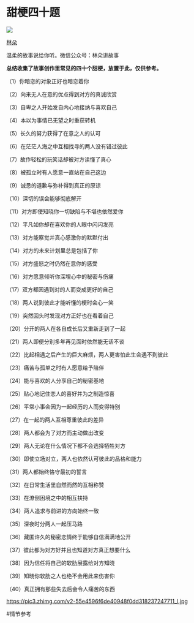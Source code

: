 # 甜梗四十题


![](../images/313v2-55e4596f6de40948f0dd318237247711_l4284.jpg)


[林朵](https://www.zhihu.com/people/lin-duo-56-38)

温柔的故事说给你听。微信公众号：林朵讲故事

**总结收集了故事创作里常见的四十个甜梗，放置于此，仅供参考。**

（1）你暗恋的对象正好也暗恋着你

（2）向来无人在意的优点得到对方的真诚欣赏

（3）自卑之人开始发自内心地接纳与喜欢自己

（4）本以为事情已无望之时重获转机

（5）长久的努力获得了在意之人的认可

（6）在茫茫人海之中互相找寻的两人没有错过彼此

（7）故作轻松的玩笑话却被对方读懂了真心

（8）被孤立时有人愿意一直站在自己这边

（9）诚恳的道歉与弥补得到真正的原谅

（10）深切的误会能够彻底解开

（11）对方即使知晓你一切缺陷与不堪也依然爱你

（12）平凡如你却在喜欢你的人眼中闪闪发亮

（13）对方能察觉并真心感激你的默默付出

（14）对方的未来计划里总是包括了你

（15）对方盛怒之时仍然在意你的感受

（16）对方愿意倾听你深埋心中的秘密与伤痛

（17）双方都因遇到对的人而变成更好的自己

（18）两人说到彼此才能听懂的梗时会心一笑

（19）突然回头时发现对方正好也在看着自己

（20）分开的两人在各自成长后又重新走到了一起

（21）两人即便分别多年再见面时依然能无话不谈

（22）比起相遇之后产生的巨大麻烦，两人更害怕此生会遇不到彼此

（23）痛苦与孤单之时有人愿意给予陪伴

（24）能与喜欢的人分享自己的秘密基地

（25）贴心地记住恋人的喜好并为之制造惊喜

（26）平常小事会因为一起经历的人而变得特别

（27）在一起的两人互相尊重彼此的差异

（28）两人都会为了对方而主动做出改变

（29）两人无论在什么情况下都不会选择牺牲对方

（30）即使立场对立，两人也依然认可彼此的品格和能力

（31）两人都始终恪守最初的誓言

（32）在日常生活里自然而然的互相称赞

（33）在潦倒困境之中的相互扶持

（34）两人追求与前进的方向始终一致

（35）深夜时分两人一起压马路

（36）藏匿许久的秘密恋情终于能够自信满满地公开

（37）彼此都为对方好并且也知道对方真正想要什么

（38）因为信任将自己的软肋展露给对方知晓

（39）知晓你软肋之人也绝不会用此来伤害你

（40）真正拥有那些失去后会令人痛苦的东西

https://pic3.zhimg.com/v2-55e4596f6de40948f0dd318237247711_l.jpg

#情节参考